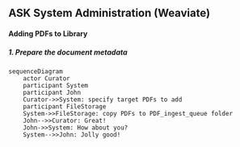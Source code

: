 ## ASK System Administration (Weaviate)
#### Adding PDFs to Library
##### 1. Prepare the document metadata

```mermaid
sequenceDiagram
    actor Curator
    participant System
    participant John
    Curator->>System: specify target PDFs to add
    participant FileStorage
    System->>FileStorage: copy PDFs to PDF_ingest_queue folder
    John-->>Curator: Great!
    John->>System: How about you?
    System-->>John: Jolly good!
```
